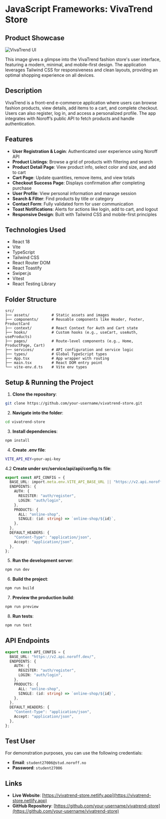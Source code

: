 # JavaScript Frameworks: VivaTrend Store

## Product Showcase

![VivaTrend UI](https://github.com/user-attachments/assets/d314bff8-afa1-4f87-a058-5255a3b36080)


This image gives a glimpse into the VivaTrend fashion store's user interface, featuring a modern, minimal, and mobile-first design. The application leverages Tailwind CSS for responsiveness and clean layouts, providing an optimal shopping experience on all devices.

## Description

VivaTrend is a front-end e-commerce application where users can browse fashion products, view details, add items to a cart, and complete checkout. Users can also register, log in, and access a personalized profile. The app integrates with Noroff’s public API to fetch products and handle authentication.

## Features

- **User Registration & Login**: Authenticated user experience using Noroff API
- **Product Listings**: Browse a grid of products with filtering and search
- **Product Detail Page**: View product info, select color and size, and add to cart
- **Cart Page**: Update quantities, remove items, and view totals
- **Checkout Success Page**: Displays confirmation after completing purchase
- **User Profile**: View personal information and manage session
- **Search & Filter**: Find products by title or category
- **Contact Form**: Fully validated form for user communication
- **Toast Notifications**: Alerts for actions like login, add to cart, and logout
- **Responsive Design**: Built with Tailwind CSS and mobile-first principles

## Technologies Used

- React 18
- Vite
- TypeScript
- Tailwind CSS
- React Router DOM
- React Toastify
- Swiper.js
- Vitest
- React Testing Library

## Folder Structure

```
src/
├── assets/          # Static assets and images
├── components/      # Reusable components like Header, Footer, ProductCard
├── context/         # React Context for Auth and Cart state
├── hooks/           # Custom hooks (e.g., useCart, useAuth, useProducts)
├── pages/           # Route-level components (e.g., Home, ProductPage, Cart)
├── services/        # API configuration and service logic
├── types/           # Global TypeScript types
├── App.tsx          # App wrapper with routing
├── main.tsx         # React DOM entry point
└── vite-env.d.ts    # Vite env types
```

## Setup & Running the Project

1. **Clone the repository**:

```bash
git clone https://github.com/your-username/vivatrend-store.git
```

2. **Navigate into the folder**:

```bash
cd vivatrend-store
```

3. **Install dependencies**:

```bash
npm install
```

4. **Create .env file**:

```bash
VITE_API_KEY=your-api-key
```

4.2 **Create under src/service/api/api/config.ts file**:

```ts
export const API_CONFIG = {
  BASE_URL: import.meta.env.VITE_API_BASE_URL || "https://v2.api.noroff.dev/",
  ENDPOINTS: {
    AUTH: {
      REGISTER: "auth/register",
      LOGIN: "auth/login",
    },
    PRODUCTS: {
      ALL: "online-shop",
      SINGLE: (id: string) => `online-shop/${id}`,
    },
  },
  DEFAULT_HEADERS: {
    "Content-Type": "application/json",
    Accept: "application/json",
  },
};
```

5. **Run the development server**:

```bash
npm run dev
```

6. **Build the project**:

```bash
npm run build
```

7. **Preview the production build**:

```bash
npm run preview
```

8. **Run tests**:

```bash
npm run test
```

## API Endpoints

```ts
export const API_CONFIG = {
  BASE_URL: "https://v2.api.noroff.dev/",
  ENDPOINTS: {
    AUTH: {
      REGISTER: "auth/register",
      LOGIN: "auth/login",
    },
    PRODUCTS: {
      ALL: "online-shop",
      SINGLE: (id: string) => `online-shop/${id}`,
    },
  },
  DEFAULT_HEADERS: {
    "Content-Type": "application/json",
    Accept: "application/json",
  },
};
```

## Test User

For demonstration purposes, you can use the following credentials:

- **Email**: `student27006@stud.noroff.no`
- **Password**: `student27006`

## Links

- **Live Website**: [https://vivatrend-store.netlify.app](https://vivatrend-store.netlify.app)
- **GitHub Repository**: [https://github.com/your-username/vivatrend-store](https://github.com/your-username/vivatrend-store)
